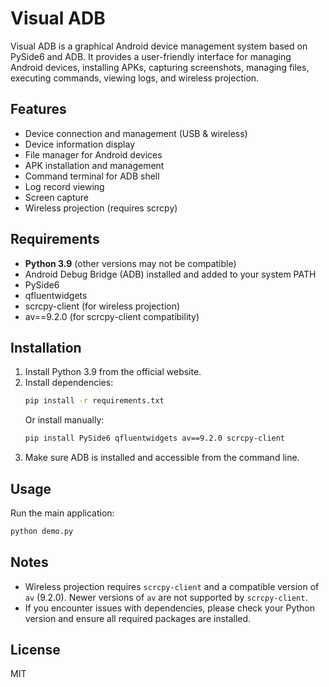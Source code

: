# Visual ADB

Visual ADB is a graphical Android device management system based on PySide6 and ADB. It provides a user-friendly interface for managing Android devices, installing APKs, capturing screenshots, managing files, executing commands, viewing logs, and wireless projection.

## Features
- Device connection and management (USB & wireless)
- Device information display
- File manager for Android devices
- APK installation and management
- Command terminal for ADB shell
- Log record viewing
- Screen capture
- Wireless projection (requires scrcpy)

## Requirements
- **Python 3.9** (other versions may not be compatible)
- Android Debug Bridge (ADB) installed and added to your system PATH
- PySide6
- qfluentwidgets
- scrcpy-client (for wireless projection)
- av==9.2.0 (for scrcpy-client compatibility)

## Installation
1. Install Python 3.9 from the official website.
2. Install dependencies:
   ```bash
   pip install -r requirements.txt
   ```
   Or install manually:
   ```bash
   pip install PySide6 qfluentwidgets av==9.2.0 scrcpy-client
   ```
3. Make sure ADB is installed and accessible from the command line.

## Usage
Run the main application:
```bash
python demo.py
```

## Notes
- Wireless projection requires `scrcpy-client` and a compatible version of `av` (9.2.0). Newer versions of `av` are not supported by `scrcpy-client`.
- If you encounter issues with dependencies, please check your Python version and ensure all required packages are installed.

## License
MIT 
